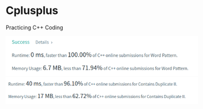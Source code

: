 # Cplusplus
Practicing C++ Coding

![](https://github.com/Rangeesh/Cplusplus/blob/main/leetcode.png)
![](https://github.com/Rangeesh/Cplusplus/blob/main/leetcode2.png)
